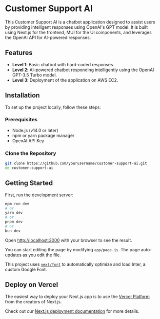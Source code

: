 # Customer Support AI

This Customer Support AI is a chatbot application designed to assist users by providing intelligent responses using OpenAI's GPT model. It is built using Next.js for the frontend, MUI for the UI components, and leverages the OpenAI API for AI-powered responses.

## Features

- **Level 1**: Basic chatbot with hard-coded responses.
- **Level 2**: AI-powered chatbot responding intelligently using the OpenAI GPT-3.5 Turbo model.
- **Level 3**: Deployment of the application on AWS EC2.

## Installation

To set up the project locally, follow these steps:

### Prerequisites

- Node.js (v14.0 or later)
- npm or yarn package manager
- OpenAI API Key

### Clone the Repository

```bash
git clone https://github.com/yourusername/customer-support-ai.git
cd customer-support-ai
```

## Getting Started

First, run the development server:

```bash
npm run dev
# or
yarn dev
# or
pnpm dev
# or
bun dev
```

Open [http://localhost:3000](http://localhost:3000) with your browser to see the result.

You can start editing the page by modifying `app/page.js`. The page auto-updates as you edit the file.

This project uses [`next/font`](https://nextjs.org/docs/basic-features/font-optimization) to automatically optimize and load Inter, a custom Google Font.

## Deploy on Vercel

The easiest way to deploy your Next.js app is to use the [Vercel Platform](https://vercel.com/new?utm_medium=default-template&filter=next.js&utm_source=create-next-app&utm_campaign=create-next-app-readme) from the creators of Next.js.

Check out our [Next.js deployment documentation](https://nextjs.org/docs/deployment) for more details.

